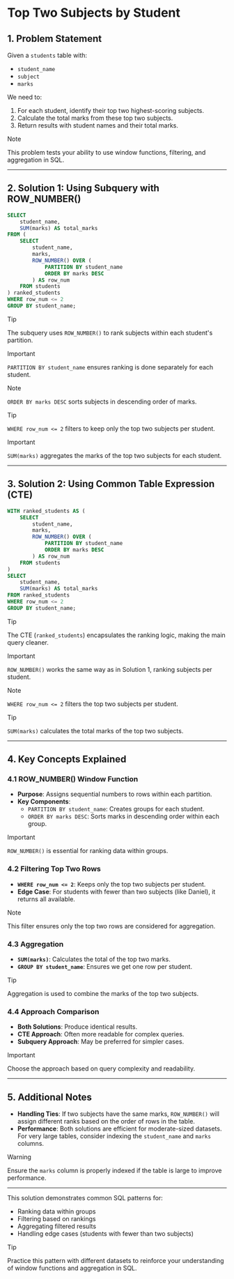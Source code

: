 # Top Two Subjects by Student  

## 1. **Problem Statement**  
Given a `students` table with:  
- `student_name`  
- `subject`  
- `marks`  

We need to:  
1. For each student, identify their top two highest-scoring subjects.  
2. Calculate the total marks from these top two subjects.  
3. Return results with student names and their total marks.  

> [!NOTE]  
> This problem tests your ability to use window functions, filtering, and aggregation in SQL.  

---

## 2. **Solution 1: Using Subquery with ROW_NUMBER()**  
```sql
SELECT
    student_name,
    SUM(marks) AS total_marks
FROM (
    SELECT
        student_name,
        marks,
        ROW_NUMBER() OVER (
            PARTITION BY student_name
            ORDER BY marks DESC
        ) AS row_num
    FROM students
) ranked_students
WHERE row_num <= 2
GROUP BY student_name;
```  

> [!TIP]  
> The subquery uses `ROW_NUMBER()` to rank subjects within each student's partition.  

> [!IMPORTANT]  
> `PARTITION BY student_name` ensures ranking is done separately for each student.  

> [!NOTE]  
> `ORDER BY marks DESC` sorts subjects in descending order of marks.  

> [!TIP]  
> `WHERE row_num <= 2` filters to keep only the top two subjects per student.  

> [!IMPORTANT]  
> `SUM(marks)` aggregates the marks of the top two subjects for each student.  

---

## 3. **Solution 2: Using Common Table Expression (CTE)**  
```sql
WITH ranked_students AS (
    SELECT
        student_name,
        marks,
        ROW_NUMBER() OVER (
            PARTITION BY student_name
            ORDER BY marks DESC
        ) AS row_num
    FROM students
)
SELECT
    student_name,
    SUM(marks) AS total_marks
FROM ranked_students
WHERE row_num <= 2
GROUP BY student_name;
```  

> [!TIP]  
> The CTE (`ranked_students`) encapsulates the ranking logic, making the main query cleaner.  

> [!IMPORTANT]  
> `ROW_NUMBER()` works the same way as in Solution 1, ranking subjects per student.  

> [!NOTE]  
> `WHERE row_num <= 2` filters the top two subjects per student.  

> [!TIP]  
> `SUM(marks)` calculates the total marks of the top two subjects.  

---

## 4. **Key Concepts Explained**  

### 4.1 **ROW_NUMBER() Window Function**  
- **Purpose**: Assigns sequential numbers to rows within each partition.  
- **Key Components**:  
  - `PARTITION BY student_name`: Creates groups for each student.  
  - `ORDER BY marks DESC`: Sorts marks in descending order within each group.  

> [!IMPORTANT]  
> `ROW_NUMBER()` is essential for ranking data within groups.  

### 4.2 **Filtering Top Two Rows**  
- **`WHERE row_num <= 2`**: Keeps only the top two subjects per student.  
- **Edge Case**: For students with fewer than two subjects (like Daniel), it returns all available.  

> [!NOTE]  
> This filter ensures only the top two rows are considered for aggregation.  

### 4.3 **Aggregation**  
- **`SUM(marks)`**: Calculates the total of the top two marks.  
- **`GROUP BY student_name`**: Ensures we get one row per student.  

> [!TIP]  
> Aggregation is used to combine the marks of the top two subjects.  

### 4.4 **Approach Comparison**  
- **Both Solutions**: Produce identical results.  
- **CTE Approach**: Often more readable for complex queries.  
- **Subquery Approach**: May be preferred for simpler cases.  

> [!IMPORTANT]  
> Choose the approach based on query complexity and readability.  

---

## 5. **Additional Notes**  
- **Handling Ties**: If two subjects have the same marks, `ROW_NUMBER()` will assign different ranks based on the order of rows in the table.  
- **Performance**: Both solutions are efficient for moderate-sized datasets. For very large tables, consider indexing the `student_name` and `marks` columns.  

> [!WARNING]  
> Ensure the `marks` column is properly indexed if the table is large to improve performance.  

---

This solution demonstrates common SQL patterns for:  
- Ranking data within groups  
- Filtering based on rankings  
- Aggregating filtered results  
- Handling edge cases (students with fewer than two subjects)  

> [!TIP]  
> Practice this pattern with different datasets to reinforce your understanding of window functions and aggregation in SQL.  
